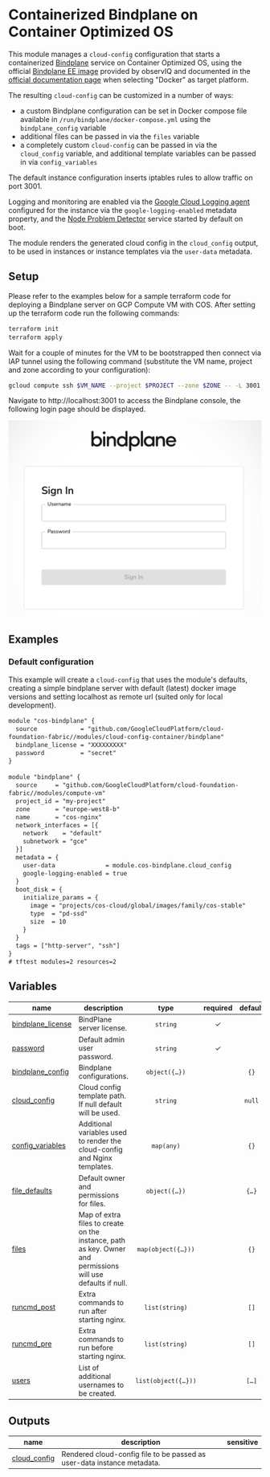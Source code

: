 # Containerized Bindplane on Container Optimized OS

This module manages a `cloud-config` configuration that starts a containerized [Bindplane](https://observiq.com/solutions) service on Container Optimized OS, using the official [Bindplane EE image](https://hub.docker.com/r/observiq/bindplane-ee) provided by observIQ and documented in the [official documentation page](https://observiq.com/download) when selecting "Docker" as target platform.

The resulting `cloud-config` can be customized in a number of ways:

- a custom Bindplane configuration can be set in Docker compose file available in `/run/bindplane/docker-compose.yml` using the `bindplane_config` variable
- additional files can be passed in via the `files` variable
- a completely custom `cloud-config` can be passed in via the `cloud_config` variable, and additional template variables can be passed in via `config_variables`

The default instance configuration inserts iptables rules to allow traffic on port 3001.

Logging and monitoring are enabled via the [Google Cloud Logging agent](https://cloud.google.com/container-optimized-os/docs/how-to/logging) configured for the instance via the `google-logging-enabled` metadata property, and the [Node Problem Detector](https://cloud.google.com/container-optimized-os/docs/how-to/monitoring) service started by default on boot.

The module renders the generated cloud config in the `cloud_config` output, to be used in instances or instance templates via the `user-data` metadata.

## Setup

Please refer to the examples below for a sample terraform code for deploying a Bindplane server on GCP Compute VM with COS. After setting up the terraform code run the following commands:

```bash
terraform init
terraform apply
```

Wait for a couple of minutes for the VM to be bootstrapped then connect via IAP tunnel using the following command (substitute the VM name, project and zone according to your configuration):

```bash
gcloud compute ssh $VM_NAME --project $PROJECT --zone $ZONE -- -L 3001:127.0.0.1:3001 -N -q -f
```

Navigate to http://localhost:3001 to access the Bindplane console, the following login page should be displayed.

<p align="center">
  <img src="./images/login.png" alt="Bindplane Login page">
</p>

## Examples

### Default configuration

This example will create a `cloud-config` that uses the module's defaults, creating a simple bindplane server with default (latest) docker image versions and setting localhost as remote url (suited only for local development).

```hcl
module "cos-bindplane" {
  source            = "github.com/GoogleCloudPlatform/cloud-foundation-fabric//modules/cloud-config-container/bindplane"
  bindplane_license = "XXXXXXXXX"
  password          = "secret"
}

module "bindplane" {
  source     = "github.com/GoogleCloudPlatform/cloud-foundation-fabric//modules/compute-vm"
  project_id = "my-project"
  zone       = "europe-west8-b"
  name       = "cos-nginx"
  network_interfaces = [{
    network    = "default"
    subnetwork = "gce"
  }]
  metadata = {
    user-data              = module.cos-bindplane.cloud_config
    google-logging-enabled = true
  }
  boot_disk = {
    initialize_params = {
      image = "projects/cos-cloud/global/images/family/cos-stable"
      type  = "pd-ssd"
      size  = 10
    }
  }
  tags = ["http-server", "ssh"]
}
# tftest modules=2 resources=2
```
<!-- BEGIN TFDOC -->
## Variables

| name | description | type | required | default |
|---|---|:---:|:---:|:---:|
| [bindplane_license](variables.tf#L29) | BindPlane server license. | <code>string</code> | ✓ |  |
| [password](variables.tf#L68) | Default admin user password. | <code>string</code> | ✓ |  |
| [bindplane_config](variables.tf#L17) | Bindplane configurations. | <code title="object&#40;&#123;&#10;  remote_url                      &#61; optional&#40;string, &#34;localhost&#34;&#41;&#10;  bindplane_server_image          &#61; optional&#40;string, &#34;us-central1-docker.pkg.dev&#47;observiq-containers&#47;bindplane&#47;bindplane-ee:latest&#34;&#41;&#10;  bindplane_transform_agent_image &#61; optional&#40;string, &#34;us-central1-docker.pkg.dev&#47;observiq-containers&#47;bindplane&#47;bindplane-transform-agent:latest&#34;&#41;&#10;  bindplane_prometheus_image      &#61; optional&#40;string, &#34;us-central1-docker.pkg.dev&#47;observiq-containers&#47;bindplane&#47;bindplane-prometheus:1.56.0&#34;&#41;&#10;&#125;&#41;">object&#40;&#123;&#8230;&#125;&#41;</code> |  | <code>&#123;&#125;</code> |
| [cloud_config](variables.tf#L34) | Cloud config template path. If null default will be used. | <code>string</code> |  | <code>null</code> |
| [config_variables](variables.tf#L40) | Additional variables used to render the cloud-config and Nginx templates. | <code>map&#40;any&#41;</code> |  | <code>&#123;&#125;</code> |
| [file_defaults](variables.tf#L46) | Default owner and permissions for files. | <code title="object&#40;&#123;&#10;  owner       &#61; string&#10;  permissions &#61; string&#10;&#125;&#41;">object&#40;&#123;&#8230;&#125;&#41;</code> |  | <code title="&#123;&#10;  owner       &#61; &#34;root&#34;&#10;  permissions &#61; &#34;0644&#34;&#10;&#125;">&#123;&#8230;&#125;</code> |
| [files](variables.tf#L58) | Map of extra files to create on the instance, path as key. Owner and permissions will use defaults if null. | <code title="map&#40;object&#40;&#123;&#10;  content     &#61; string&#10;  owner       &#61; string&#10;  permissions &#61; string&#10;&#125;&#41;&#41;">map&#40;object&#40;&#123;&#8230;&#125;&#41;&#41;</code> |  | <code>&#123;&#125;</code> |
| [runcmd_post](variables.tf#L73) | Extra commands to run after starting nginx. | <code>list&#40;string&#41;</code> |  | <code>&#91;&#93;</code> |
| [runcmd_pre](variables.tf#L79) | Extra commands to run before starting nginx. | <code>list&#40;string&#41;</code> |  | <code>&#91;&#93;</code> |
| [users](variables.tf#L85) | List of additional usernames to be created. | <code title="list&#40;object&#40;&#123;&#10;  username &#61; string,&#10;  uid      &#61; number,&#10;&#125;&#41;&#41;">list&#40;object&#40;&#123;&#8230;&#125;&#41;&#41;</code> |  | <code title="&#91;&#10;&#93;">&#91;&#8230;&#93;</code> |

## Outputs

| name | description | sensitive |
|---|---|:---:|
| [cloud_config](outputs.tf#L17) | Rendered cloud-config file to be passed as user-data instance metadata. |  |
<!-- END TFDOC -->
